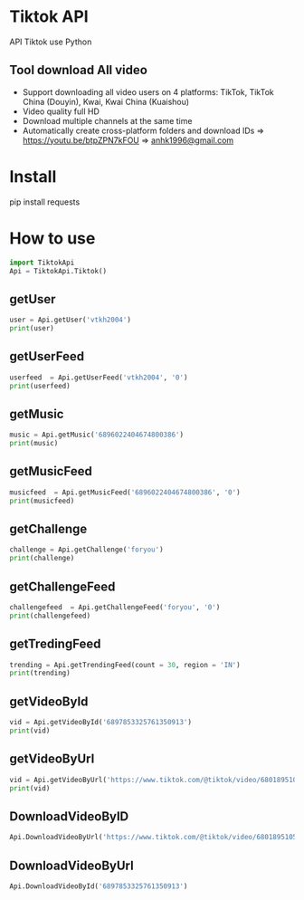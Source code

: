 # Tiktok API 
API Tiktok use Python
## Tool download All video
- Support downloading all video users on 4 platforms: TikTok, TikTok China (Douyin), Kwai, Kwai China (Kuaishou)
- Video quality full HD
- Download multiple channels at the same time
- Automatically create cross-platform folders and download IDs
=>  https://youtu.be/btpZPN7kFOU
=>  anhk1996@gmail.com
# Install
pip install requests

# How to use
```python
import TiktokApi
Api = TiktokApi.Tiktok()
```
## getUser
```python
user = Api.getUser('vtkh2004')
print(user)
```
## getUserFeed
```python
userfeed  = Api.getUserFeed('vtkh2004', '0')
print(userfeed)
```
## getMusic
```python
music = Api.getMusic('6896022404674800386')
print(music)
```
## getMusicFeed
```python
musicfeed  = Api.getMusicFeed('6896022404674800386', '0')
print(musicfeed)
```
## getChallenge
```python
challenge = Api.getChallenge('foryou')
print(challenge)
```
## getChallengeFeed
```python
challengefeed  = Api.getChallengeFeed('foryou', '0')
print(challengefeed)
```
## getTredingFeed
```python
trending = Api.getTrendingFeed(count = 30, region = 'IN')
print(trending)
```
## getVideoById
```python
vid = Api.getVideoById('6897853325761350913')
print(vid)
```
## getVideoByUrl
```python
vid = Api.getVideoByUrl('https://www.tiktok.com/@tiktok/video/6801895105885195526')
print(vid)
```

## DownloadVideoByID
```python
Api.DownloadVideoByUrl('https://www.tiktok.com/@tiktok/video/6801895105885195526')
```

## DownloadVideoByUrl
```python
Api.DownloadVideoById('6897853325761350913')
```
